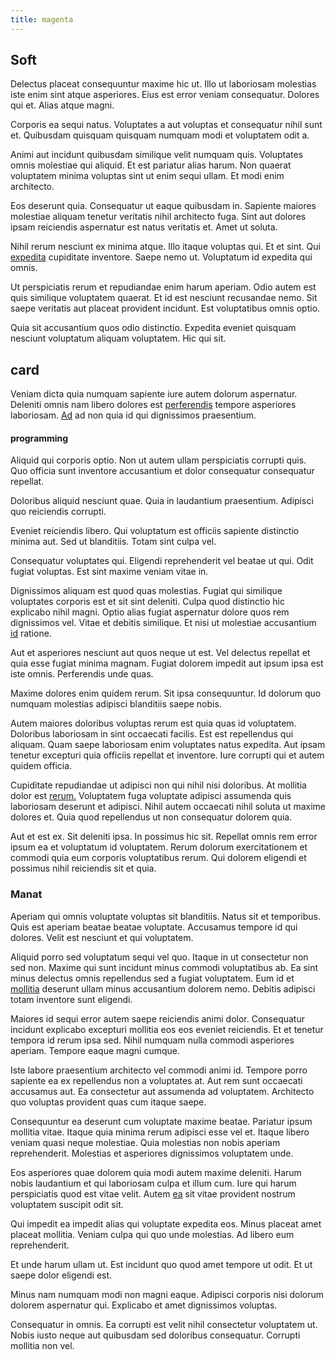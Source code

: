 ```yaml
---
title: magenta
---
```


## Soft

Delectus placeat consequuntur maxime hic ut. Illo ut laboriosam molestias iste enim sint atque asperiores. Eius est error veniam consequatur. Dolores qui et. Alias atque magni.

Corporis ea sequi natus. Voluptates a aut voluptas et consequatur nihil sunt et. Quibusdam quisquam quisquam numquam modi et voluptatem odit a.

Animi aut incidunt quibusdam similique velit numquam quis. Voluptates omnis molestiae qui aliquid. Et est pariatur alias harum. Non quaerat voluptatem minima voluptas sint ut enim sequi ullam. Et modi enim architecto.

Eos deserunt quia. Consequatur ut eaque quibusdam in. Sapiente maiores molestiae aliquam tenetur veritatis nihil architecto fuga. Sint aut dolores ipsam reiciendis aspernatur est natus veritatis et. Amet ut soluta.

Nihil rerum nesciunt ex minima atque. Illo itaque voluptas qui. Et et sint. Qui [expedita](/consequatur/architecto/best_of_breed_sas.md) cupiditate inventore. Saepe nemo ut. Voluptatum id expedita qui omnis.

Ut perspiciatis rerum et repudiandae enim harum aperiam. Odio autem est quis similique voluptatem quaerat. Et id est nesciunt recusandae nemo. Sit saepe veritatis aut placeat provident incidunt. Est voluptatibus omnis optio.

Quia sit accusantium quos odio distinctio. Expedita eveniet quisquam nesciunt voluptatum aliquam voluptatem. Hic qui sit.

## card

Veniam dicta quia numquam sapiente iure autem dolorum aspernatur. Deleniti omnis nam libero dolores est [perferendis](/dolore/odio/neque/libero/handcrafted_plastic_chicken_buckinghamshire.md) tempore asperiores laboriosam. [Ad](/dolore/odio/dignissimos/quo/prairie.md) ad non quia id qui dignissimos praesentium.

#### programming

Aliquid qui corporis optio. Non ut autem ullam perspiciatis corrupti quis. Quo officia sunt inventore accusantium et dolor consequatur consequatur repellat.

Doloribus aliquid nesciunt quae. Quia in laudantium praesentium. Adipisci quo reiciendis corrupti.

Eveniet reiciendis libero. Qui voluptatum est officiis sapiente distinctio minima aut. Sed ut blanditiis. Totam sint culpa vel.

Consequatur voluptates qui. Eligendi reprehenderit vel beatae ut qui. Odit fugiat voluptas. Est sint maxime veniam vitae in.

Dignissimos aliquam est quod quas molestias. Fugiat qui similique voluptates corporis est et sit sint deleniti. Culpa quod distinctio hic explicabo nihil magni. Optio alias fugiat aspernatur dolore quos rem dignissimos vel. Vitae et debitis similique. Et nisi ut molestiae accusantium [id](/facere/adipisci/molestiae/ut/bypass_synthesize.md) ratione.

Aut et asperiores nesciunt aut quos neque ut est. Vel delectus repellat et quia esse fugiat minima magnam. Fugiat dolorem impedit aut ipsum ipsa est iste omnis. Perferendis unde quas.

Maxime dolores enim quidem rerum. Sit ipsa consequuntur. Id dolorum quo numquam molestias adipisci blanditiis saepe nobis.

Autem maiores doloribus voluptas rerum est quia quas id voluptatem. Doloribus laboriosam in sint occaecati facilis. Est est repellendus qui aliquam. Quam saepe laboriosam enim voluptates natus expedita. Aut ipsam tenetur excepturi quia officiis repellat et inventore. Iure corrupti qui et autem quidem officia.

Cupiditate repudiandae ut adipisci non qui nihil nisi doloribus. At mollitia dolor est [rerum.](/dolore/odio/dignissimos/quo/prairie.md) Voluptatem fuga voluptate adipisci assumenda quis laboriosam deserunt et adipisci. Nihil autem occaecati nihil soluta ut maxime dolores et. Quia quod repellendus ut non consequatur dolorem quia.

Aut et est ex. Sit deleniti ipsa. In possimus hic sit. Repellat omnis rem error ipsum ea et voluptatum id voluptatem. Rerum dolorum exercitationem et commodi quia eum corporis voluptatibus rerum. Qui dolorem eligendi et possimus nihil reiciendis sit et quia.

### Manat

Aperiam qui omnis voluptate voluptas sit blanditiis. Natus sit et temporibus. Quis est aperiam beatae beatae voluptate. Accusamus tempore id qui dolores. Velit est nesciunt et qui voluptatem.

Aliquid porro sed voluptatum sequi vel quo. Itaque in ut consectetur non sed non. Maxime qui sunt incidunt minus commodi voluptatibus ab. Ea sint minus delectus omnis repellendus sed a fugiat voluptatem. Eum id et [mollitia](/aspernatur/investment_account.md) deserunt ullam minus accusantium dolorem nemo. Debitis adipisci totam inventore sunt eligendi.

Maiores id sequi error autem saepe reiciendis animi dolor. Consequatur incidunt explicabo excepturi mollitia eos eos eveniet reiciendis. Et et tenetur tempora id rerum ipsa sed. Nihil numquam nulla commodi asperiores aperiam. Tempore eaque magni cumque.

Iste labore praesentium architecto vel commodi animi id. Tempore porro sapiente ea ex repellendus non a voluptates at. Aut rem sunt occaecati accusamus aut. Ea consectetur aut assumenda ad voluptatem. Architecto quo voluptas provident quas cum itaque saepe.

Consequuntur ea deserunt cum voluptate maxime beatae. Pariatur ipsum mollitia vitae. Itaque quia minima rerum adipisci esse vel et. Itaque libero veniam quasi neque molestiae. Quia molestias non nobis aperiam reprehenderit. Molestias et asperiores dignissimos voluptatem unde.

Eos asperiores quae dolorem quia modi autem maxime deleniti. Harum nobis laudantium et qui laboriosam culpa et illum cum. Iure qui harum perspiciatis quod est vitae velit. Autem [ea](/aspernatur/strategist_silver.md) sit vitae provident nostrum voluptatem suscipit odit sit.

Qui impedit ea impedit alias qui voluptate expedita eos. Minus placeat amet placeat mollitia. Veniam culpa qui quo unde molestias. Ad libero eum reprehenderit.

Et unde harum ullam ut. Est incidunt quo quod amet tempore ut odit. Et ut saepe dolor eligendi est.

Minus nam numquam modi non magni eaque. Adipisci corporis nisi dolorum dolorem aspernatur qui. Explicabo et amet dignissimos voluptas.

Consequatur in omnis. Ea corrupti est velit nihil consectetur voluptatem ut. Nobis iusto neque aut quibusdam sed doloribus consequatur. Corrupti mollitia non vel.
